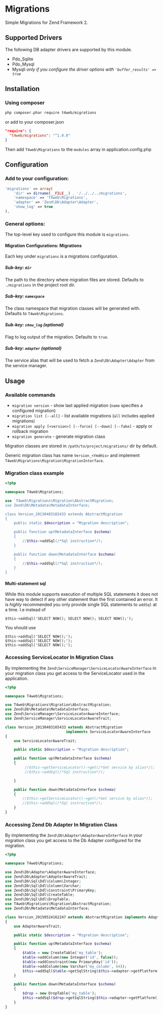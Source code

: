 # Migrations

Simple Migrations for Zend Framework 2.

## Supported Drivers
The following DB adapter drivers are supported by this module.

  * Pdo_Sqlite
  * Pdo_Mysql
  * Mysqli _only if you configure the driver options with `'buffer_results' => true`_


## Installation

### Using composer

```sh
php composer.phar require t4web/migrations
```

or add to your composer.json
```json
"require": {
  "t4web/migrations": "^1.0.0"
}
```

Then add `T4web\Migrations` to the `modules` array in application.config.php


## Configuration

### Add to your configuration:

```php
'migrations' => array(
    'dir' => dirname(__FILE__) . '/../../../migrations',
    'namespace' => 'T4web\Migrations',    
    'adapter' => 'Zend\Db\Adapter\Adapter',
    'show_log' => true
),
```
  
### General options: 

The top-level key used to configure this module is `migrations`. 

#### Migration Configurations: Migrations

Each key under `migrations` is a migrations configuration.

##### Sub-key: `dir`

The path to the directory where migration files are stored. Defaults to `./migrations` in the project root dir.

##### Sub-key: `namespace` 

The class namespace that migration classes will be generated with. Defaults to `T4web\Migrations`.

##### Sub-key: `show_log` (optional)

Flag to log output of the migration. Defaults to `true`.

##### Sub-key: `adapter` (optional)

The service alias that will be used to fetch a `Zend\Db\Adapter\Adapter` from the service manager.


## Usage

### Available commands

* `migration version` - show last applied migration (`name` specifies a configured migration)
* `migration list [--all]` - list available migrations (`all` includes applied migrations)
* `migration apply [<version>] [--force] [--down] [--fake]` - apply or rollback migration
* `migration generate` - generate migration class

Migration classes are stored in `/path/to/project/migrations/` dir by default.

Generic migration class has name `Version_<YmdHis>` and implement `T4web\Migrations\Migration\MigrationInterface`.

### Migration class example

```php
<?php

namespace T4web\Migrations;

use `T4web\Migrations\Migration\AbstractMigration;
use Zend\Db\Metadata\MetadataInterface;

class Version_20130403165433 extends AbstractMigration
{
    public static $description = "Migration description";

    public function up(MetadataInterface $schema)
    {
        //$this->addSql(/*Sql instruction*/);
    }

    public function down(MetadataInterface $schema)
    {
        //$this->addSql(/*Sql instruction*/);
    }
}
```

#### Multi-statement sql
While this module supports execution of multiple SQL statements it does not have way to detect if any other statement than the first contained an error. It is *highly* recommended you only provide single SQL statements to `addSql` at a time.
I.e instead of

```
$this->addSql('SELECT NOW(); SELECT NOW(); SELECT NOW();');
```

You should use

```
$this->addSql('SELECT NOW();');
$this->addSql('SELECT NOW();');
$this->addSql('SELECT NOW();');
```

### Accessing ServiceLocator In Migration Class

By implementing the `Zend\ServiceManager\ServiceLocatorAwareInterface` in your migration class you get access to the
ServiceLocator used in the application.

```php
<?php

namespace T4web\Migrations;

use T4web\Migrations\Migration\AbstractMigration;
use Zend\Db\Metadata\MetadataInterface;
use Zend\ServiceManager\ServiceLocatorAwareInterface;
use Zend\ServiceManager\ServiceLocatorAwareTrait;

class Version_20130403165433 extends AbstractMigration
                            implements ServiceLocatorAwareInterface
{
    use ServiceLocatorAwareTrait;

    public static $description = "Migration description";

    public function up(MetadataInterface $schema)
    {
         //$this->getServiceLocator()->get(/*Get service by alias*/);
         //$this->addSql(/*Sql instruction*/);

    }

    public function down(MetadataInterface $schema)
    {
        //$this->getServiceLocator()->get(/*Get service by alias*/);
        //$this->addSql(/*Sql instruction*/);
    }
}
```

### Accessing Zend Db Adapter In Migration Class

By implementing the `Zend\Db\Adapter\AdapterAwareInterface` in your migration class you get access to the
Db Adapter configured for the migration.

```php
<?php

namespace T4web\Migrations;

use Zend\Db\Adapter\AdapterAwareInterface;
use Zend\Db\Adapter\AdapterAwareTrait;
use Zend\Db\Sql\Ddl\Column\Integer;
use Zend\Db\Sql\Ddl\Column\Varchar;
use Zend\Db\Sql\Ddl\Constraint\PrimaryKey;
use Zend\Db\Sql\Ddl\CreateTable;
use Zend\Db\Sql\Ddl\DropTable;
use T4web\Migrations\Migration\AbstractMigration;
use Zend\Db\Metadata\MetadataInterface;

class Version_20150524162247 extends AbstractMigration implements AdapterAwareInterface
{
    use AdapterAwareTrait;

    public static $description = "Migration description";

    public function up(MetadataInterface $schema)
    {
        $table = new CreateTable('my_table');
        $table->addColumn(new Integer('id', false));
        $table->addConstraint(new PrimaryKey('id'));
        $table->addColumn(new Varchar('my_column', 64));
        $this->addSql($table->getSqlString($this->adapter->getPlatform()));
    }

    public function down(MetadataInterface $schema)
    {
        $drop = new DropTable('my_table');
        $this->addSql($drop->getSqlString($this->adapter->getPlatform()));
    }
}
```
